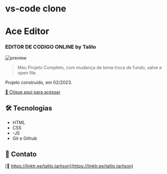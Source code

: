 # vs-code clone

#  Ace Editor
### EDITOR DE CODIGO ONLINE by Talilo
![preview](https://github.com/talilotarlison/coderfinal/blob/main/view.png)

>Meu Projeto Completo, com mudança de tema troca de fundo, salve e open file.

Projeto construído, em 02/2023.

[🔗 Clique aqui para acessar](https://talilotarlison.github.io/vscode/)


## 🛠 Tecnologias

- HTML
- CSS
- -JS
- Git e Github

## 💛 Contato

[🔗 https://linktr.ee/talilo.tarlison](https://linktr.ee/talilo.tarlison)
